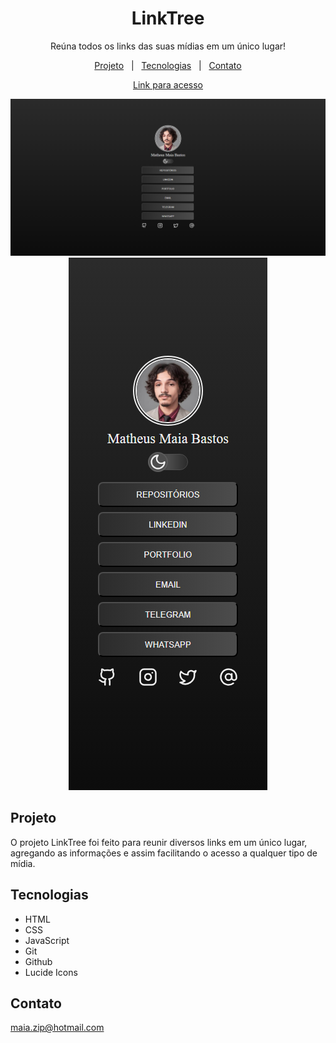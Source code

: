 <h1 align="center">LinkTree</h1>

<p align="center">
Reúna todos os links das suas mídias em um único lugar!

<p align="center">
<a href="#projeto">Projeto</a>&nbsp;&nbsp;&nbsp;|&nbsp;&nbsp;
<a href="#tecnologias">Tecnologias</a>&nbsp;&nbsp;&nbsp;|&nbsp;&nbsp;
<a href="#contato">Contato</a>
</p>

<div align="center">

[Link para acesso](https://maiazip.github.io/LinkTree/)
</div>

<p align="center">
<img alt="Page Desktop Preview" src="./.github/image-preview-desktop.png" witdh="100%">
<img alt="Page Desktop Preview" src="./.github/image-preview-mobile.png" witdh="100%">
</p>

## Projeto
O projeto LinkTree foi feito para reunir diversos links em um único lugar, agregando as informações e assim facilitando o acesso a qualquer tipo de mídia.

## Tecnologias

- HTML
- CSS
- JavaScript
- Git
- Github
- Lucide Icons
## Contato

maia.zip@hotmail.com